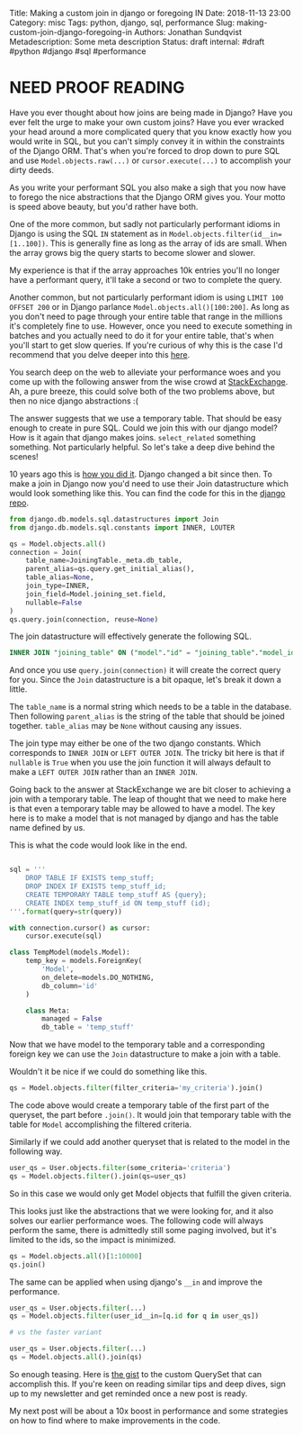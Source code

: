 Title: Making a custom join in django or foregoing IN
Date: 2018-11-13 23:00
Category: misc
Tags: python, django, sql, performance
Slug: making-custom-join-django-foregoing-in
Authors: Jonathan Sundqvist
Metadescription: Some meta description
Status: draft
internal: #draft #python #django #sql #performance

# NEED PROOF READING

Have you ever thought about how joins are being made in Django? Have you ever felt the urge to make your own custom joins? Have you ever wracked your head around a more complicated query that you know exactly how you would write in SQL, but you can't simply convey it in within the constraints of the Django ORM. That's when you're forced to drop down to pure SQL and use `Model.objects.raw(...)` or `cursor.execute(...)` to accomplish your dirty deeds.

As you write your performant SQL you also make a sigh that you now have to forego the nice abstractions that the Django ORM gives you. Your motto is speed above beauty, but you'd rather have both.

One of the more common, but sadly not particularly performant idioms in Django is using the SQL `IN` statement as in `Model.objects.filter(id__in=[1..100])`. This is generally fine as long as the array of ids are small. When the array grows big the query starts to become slower and slower.

My experience is that if the array approaches 10k entries you'll no longer have a performant query, it'll take a second or two to complete the query.

Another common, but not particularly performant idiom is using `LIMIT 100 OFFSET 200` or in Django parlance `Model.objects.all()[100:200]`. As long as you don't need to page through your entire table that range in the millions it's completely fine to use. However, once you need to execute something in batches and you actually need to do it for your entire table, that's when you'll start to get slow queries. If you're curious of why this is the case I'd recommend that you delve deeper into this [here][1].

You search deep on the web to alleviate your performance woes and you come up with the following answer from the wise crowd at [StackExchange][2]. Ah, a pure breeze, this could solve both of the two problems above, but then no nice django abstractions :(

The answer suggests that we use a temporary table. That should be easy enough to create in pure SQL. Could we join this with our django model? How is it again that django makes joins. `select_related` something something. Not particularly helpful. So let's take a deep dive behind the scenes!

10 years ago this is [how you did it][3]. Django changed a bit since then. To make a join in Django now you'd need to use their Join datastructure which would look something like this. You can find the code for this in the [django repo][4].

```python
from django.db.models.sql.datastructures import Join
from django.db.models.sql.constants import INNER, LOUTER

qs = Model.objects.all()
connection = Join(
    table_name=JoiningTable._meta.db_table,
    parent_alias=qs.query.get_initial_alias(),
    table_alias=None,
    join_type=INNER,
    join_field=Model.joining_set.field,
    nullable=False
)
qs.query.join(connection, reuse=None)
```

The join datastructure will effectively generate the following SQL.

```SQL
INNER JOIN "joining_table" ON ("model"."id" = "joining_table"."model_id")
```

And once you use `query.join(connection)` it will create the correct query for you. Since the `Join` datastructure is a bit opaque, let's break it down a little.

The `table_name` is a normal string which needs to be a table in the database. Then following `parent_alias` is the string of the table that should be joined together. `table_alias` may be `None` without causing any issues.

The join type may either be one of the two django constants. Which corresponds to `INNER JOIN` or `LEFT OUTER JOIN`. The tricky bit here is that if `nullable` is `True` when you use the join function it will always default to make a `LEFT OUTER JOIN` rather than an `INNER JOIN`.

Going back to the answer at StackExchange we are bit closer to achieving a join with a temporary table. The leap of thought that we need to make here is that even a temporary table may be allowed to have a model. The key here is to make a model that is not managed by django and has the table name defined by us.

This is what the code would look like in the end.

```python

sql = '''
    DROP TABLE IF EXISTS temp_stuff;
    DROP INDEX IF EXISTS temp_stuff_id;
    CREATE TEMPORARY TABLE temp_stuff AS {query};
    CREATE INDEX temp_stuff_id ON temp_stuff (id);
'''.format(query=str(query))

with connection.cursor() as cursor:
    cursor.execute(sql)

class TempModel(models.Model):
    temp_key = models.ForeignKey(
        'Model',
        on_delete=models.DO_NOTHING,
        db_column='id'
    )

    class Meta:
        managed = False
        db_table = 'temp_stuff'
```

Now that we have model to the temporary table and a corresponding foreign key we can use the `Join` datastructure to make a join with a table.

Wouldn't it be nice if we could do something like this.

```python
qs = Model.objects.filter(filter_criteria='my_criteria').join()
```

The code above would create a temporary table of the first part of the queryset, the part before `.join()`. It would join that temporary table with the table for `Model` accomplishing the filtered criteria.

Similarly if we could add another queryset that is related to the model in the following way.

```python
user_qs = User.objects.filter(some_criteria='criteria')
qs = Model.objects.filter().join(qs=user_qs)
```

So in this case we would only get Model objects that fulfill the given criteria.

This looks just like the abstractions that we were looking for, and it also solves our earlier performance woes. The following code will always perform the same, there is admittedly still some paging involved, but it's limited to the ids, so the impact is minimized.

```python
qs = Model.objects.all()[1:10000]
qs.join()
```

The same can be applied when using django's `__in` and improve the performance.

```python
user_qs = User.objects.filter(...)
qs = Model.objects.filter(user_id__in=[q.id for q in user_qs])

# vs the faster variant

user_qs = User.objects.filter(...)
qs = Model.objects.all().join(qs)
```

So enough teasing. Here is [the gist][5] to the custom QuerySet that can accomplish this. If you're keen on reading similar tips and deep dives, sign up to my newsletter and get reminded once a new post is ready.

My next post will be about a 10x boost in performance and some strategies on how to find where to make improvements in the code.

[1]: https://use-the-index-luke.com/no-offset
[2]: https://dba.stackexchange.com/a/91254/132631
[3]: https://www.caktusgroup.com/blog/2009/09/28/custom-joins-with-djangos-queryjoin/
[4]: https://github.com/django/django/blob/master/django/db/models/sql/datastructures.py
[5]: https://gist.github.com/jonathan-s/c5cddffe73c573f11720df4094351ea4
